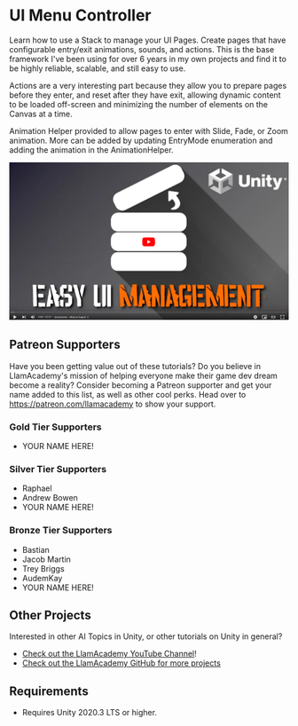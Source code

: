 # UI Menu Controller

Learn how to use a Stack to manage your UI Pages. Create pages that have configurable entry/exit animations, sounds, and actions. This is the base framework I've been using for over 6 years in my own projects and find it to be highly reliable, scalable, and still easy to use.

Actions are a very interesting part because they allow you to prepare pages before they enter, and reset after they have exit, allowing dynamic content to be loaded off-screen and minimizing the number of elements on the Canvas at a time.

Animation Helper provided to allow pages to enter with Slide, Fade, or Zoom animation. More can be added by updating EntryMode enumeration and adding the animation in the AnimationHelper.


[![Youtube Tutorial](./Video%20Screenshot.png)]()

## Patreon Supporters
Have you been getting value out of these tutorials? Do you believe in LlamAcademy's mission of helping everyone make their game dev dream become a reality? Consider becoming a Patreon supporter and get your name added to this list, as well as other cool perks.
Head over to https://patreon.com/llamacademy to show your support.

### Gold Tier Supporters
* YOUR NAME HERE!

### Silver Tier Supporters
* Raphael
* Andrew Bowen
* YOUR NAME HERE!

### Bronze Tier Supporters
* Bastian
* Jacob Martin
* Trey Briggs
* AudemKay
* YOUR NAME HERE!

## Other Projects
Interested in other AI Topics in Unity, or other tutorials on Unity in general? 

* [Check out the LlamAcademy YouTube Channel](https://youtube.com/c/LlamAcademy)!
* [Check out the LlamAcademy GitHub for more projects](https://github.com/llamacademy)

## Requirements
* Requires Unity 2020.3 LTS or higher. 